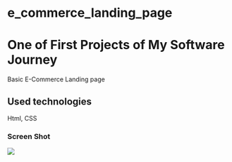 # e_commerce_landing_page

 <h1> One of First Projects of My Software Journey</h1>

 Basic E-Commerce Landing page

 <h2>Used technologies</h2>

 Html, CSS

 <h3>Screen Shot</h3>

![](screen_record.gif)